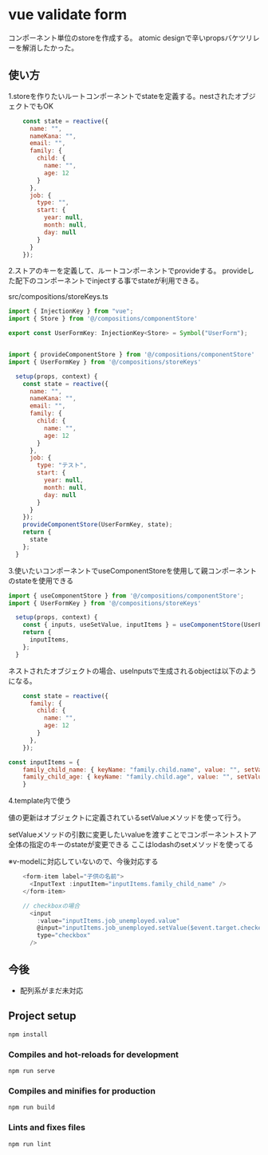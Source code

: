 # vue validate form

コンポーネント単位のstoreを作成する。
atomic designで辛いpropsバケツリレーを解消したかった。


## 使い方
1.storeを作りたいルートコンポーネントでstateを定義する。nestされたオブジェクトでもOK

```js
    const state = reactive({
      name: "",
      nameKana: "",
      email: "",
      family: {
        child: {
          name: "",
          age: 12
        }
      },
      job: {
        type: "",
        start: {
          year: null,
          month: null,
          day: null
        }
      }
    });
```

2.ストアのキーを定義して、ルートコンポーネントでprovideする。
provideした配下のコンポーネントでinjectする事でstateが利用できる。

src/compositions/storeKeys.ts
```js
import { InjectionKey } from "vue";
import { Store } from '@/compositions/componentStore'

export const UserFormKey: InjectionKey<Store> = Symbol("UserForm");
```

```js

import { provideComponentStore } from '@/compositions/componentStore'
import { UserFormKey } from '@/compositions/storeKeys'

  setup(props, context) {
    const state = reactive({
      name: "",
      nameKana: "",
      email: "",
      family: {
        child: {
          name: "",
          age: 12
        }
      },
      job: {
        type: "テスト",
        start: {
          year: null,
          month: null,
          day: null
        }
      }
    });
    provideComponentStore(UserFormKey, state);
    return {
      state
    };
  }

```

3.使いたいコンポーネントでuseComponentStoreを使用して親コンポーネントのstateを使用できる

```js
import { useComponentStore } from '@/compositions/componentStore';
import { UserFormKey } from '@/compositions/storeKeys'

  setup(props, context) {
    const { inputs, useSetValue, inputItems } = useComponentStore(UserFormKey);
    return {
      inputItems,
    };
  }

```

ネストされたオブジェクトの場合、useInputsで生成されるobjectは以下のようになる。


```js
    const state = reactive({
      family: {
        child: {
          name: "",
          age: 12
        }
      },
    });

const inputItems = {
    family_child_name: { keyName: "family.child.name", value: "", setValue: Function},
    family_child_age: { keyName: "family.child.age", value: "", setValue: Function}
    }
```

4.template内で使う

値の更新はオブジェクトに定義されているsetValueメソッドを使って行う。

setValueメソッドの引数に変更したいvalueを渡すことでコンポーネントストア全体の指定のキーのstateが変更できる
ここはlodashのsetメソッドを使ってる

※v-modelに対応していないので、今後対応する

```js
    <form-item label="子供の名前">
      <InputText :inputItem="inputItems.family_child_name" />
    </form-item>

    // checkboxの場合
      <input
        :value="inputItems.job_unemployed.value"
        @input="inputItems.job_unemployed.setValue($event.target.checked)"
        type="checkbox"
      />
```

## 今後
- 配列系がまだ未対応


## Project setup
```
npm install
```

### Compiles and hot-reloads for development
```
npm run serve
```

### Compiles and minifies for production
```
npm run build
```

### Lints and fixes files
```
npm run lint
```

